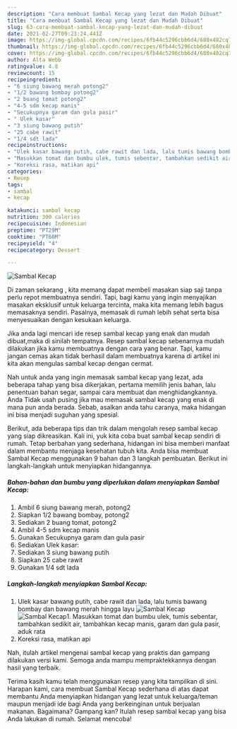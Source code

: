 ```yaml
---
description: "Cara membuat Sambal Kecap yang lezat dan Mudah Dibuat"
title: "Cara membuat Sambal Kecap yang lezat dan Mudah Dibuat"
slug: 63-cara-membuat-sambal-kecap-yang-lezat-dan-mudah-dibuat
date: 2021-02-27T09:23:24.441Z
image: https://img-global.cpcdn.com/recipes/6fb44c5296cbb6d4/680x482cq70/sambal-kecap-foto-resep-utama.jpg
thumbnail: https://img-global.cpcdn.com/recipes/6fb44c5296cbb6d4/680x482cq70/sambal-kecap-foto-resep-utama.jpg
cover: https://img-global.cpcdn.com/recipes/6fb44c5296cbb6d4/680x482cq70/sambal-kecap-foto-resep-utama.jpg
author: Alta Webb
ratingvalue: 4.8
reviewcount: 15
recipeingredient:
- "6 siung bawang merah potong2"
- "1/2 bawang bombay potong2"
- "2 buang tomat potong2"
- "4-5 sdm kecap manis"
- "Secukupnya garam dan gula pasir"
- " Ulek kasar"
- "3 siung bawang putih"
- "25 cabe rawit"
- "1/4 sdt lada"
recipeinstructions:
- "Ulek kasar bawang putih, cabe rawit dan lada, lalu tumis bawang bombay dan bawang merah hingga layu"
- "Masukkan tomat dan bumbu ulek, tumis sebentar, tambahkan sedikit air, tambahkan kecap manis, garam dan gula pasir, aduk rata"
- "Koreksi rasa, matikan api"
categories:
- Resep
tags:
- sambal
- kecap

katakunci: sambal kecap 
nutrition: 300 calories
recipecuisine: Indonesian
preptime: "PT29M"
cooktime: "PT60M"
recipeyield: "4"
recipecategory: Dessert

---
```



![Sambal Kecap](https://img-global.cpcdn.com/recipes/6fb44c5296cbb6d4/680x482cq70/sambal-kecap-foto-resep-utama.jpg)

Di zaman  sekarang , kita memang dapat membeli masakan siap saji tanpa perlu repot membuatnya sendiri. Tapi, bagi kamu yang ingin menyajikan masakan eksklusif untuk keluarga tercinta, maka kita memang lebih bagus memasaknya sendiri. Pasalnya, memasak di rumah lebih sehat serta bisa menyesuaikan dengan kesukaan keluarga.

Jika anda lagi mencari ide resep sambal kecap yang enak dan mudah dibuat,maka di sinilah tempatnya. Resep sambal kecap  sebenarnya mudah dilakukan jika kamu membuatnya dengan cara yang benar. Tapi, kamu jangan cemas akan tidak berhasil dalam membuatnya 
karena di artikel ini kita akan mengulas sambal kecap dengan cermat.  



Nah untuk anda yang ingin memasak sambal kecap yang lezat, ada beberapa tahap yang bisa dikerjakan, pertama memilih jenis bahan, lalu penentuan bahan segar, sampai cara membuat dan menghidangkannya. Anda Tidak usah pusing jika mau memasak sambal kecap yang enak di mana pun anda berada. Sebab, asalkan anda  tahu caranya, maka hidangan ini bisa menjadi suguhan yang spesial.

Berikut, ada beberapa tips dan trik dalam mengolah resep sambal kecap yang siap dikreasikan. Kali ini, yuk kita coba buat sambal kecap sendiri di rumah. Tetap berbahan yang sederhana, hidangan ini bisa memberi manfaat dalam membantu menjaga kesehatan tubuh kita. Anda bisa membuat Sambal Kecap menggunakan 9 bahan dan 3 langkah pembuatan. Berikut ini langkah-langkah untuk menyiapkan hidangannya.

<!--inarticleads1-->

##### Bahan-bahan dan bumbu yang diperlukan dalam menyiapkan Sambal Kecap:

1. Ambil 6 siung bawang merah, potong2
1. Siapkan 1/2 bawang bombay, potong2
1. Sediakan 2 buang tomat, potong2
1. Ambil 4-5 sdm kecap manis
1. Gunakan Secukupnya garam dan gula pasir
1. Sediakan  Ulek kasar:
1. Sediakan 3 siung bawang putih
1. Siapkan 25 cabe rawit
1. Gunakan 1/4 sdt lada




<!--inarticleads2-->

##### Langkah-langkah menyiapkan Sambal Kecap:

1. Ulek kasar bawang putih, cabe rawit dan lada, lalu tumis bawang bombay dan bawang merah hingga layu
<img src="https://img-global.cpcdn.com/steps/1b0ce42214d0b510/160x128cq70/sambal-kecap-langkah-memasak-1-foto.jpg" alt="Sambal Kecap"><img src="https://img-global.cpcdn.com/steps/07adff3bf8abe118/160x128cq70/sambal-kecap-langkah-memasak-1-foto.jpg" alt="Sambal Kecap">1. Masukkan tomat dan bumbu ulek, tumis sebentar, tambahkan sedikit air, tambahkan kecap manis, garam dan gula pasir, aduk rata
1. Koreksi rasa, matikan api




Nah, itulah artikel mengenai  sambal kecap  yang praktis dan gampang dilakukan versi kami. Semoga anda mampu mempraktekkannya dengan hasil yang terbaik. 

Terima kasih kamu telah menggunakan resep yang kita tampilkan di sini. Harapan kami, cara membuat  Sambal Kecap sederhana di atas dapat membantu Anda menyiapkan hidangan yang lezat untuk keluarga/teman maupun menjadi ide bagi Anda yang berkeinginan untuk berjualan makanan. Bagaimana? Gampang kan? Itulah resep sambal kecap yang bisa Anda lakukan di rumah. Selamat mencoba!

